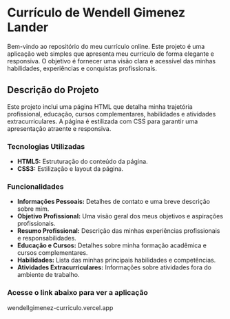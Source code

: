 # Currículo de Wendell Gimenez Lander

Bem-vindo ao repositório do meu currículo online. Este projeto é uma aplicação web simples que apresenta meu currículo de forma elegante e responsiva. O objetivo é fornecer uma visão clara e acessível das minhas habilidades, experiências e conquistas profissionais.

## Descrição do Projeto

Este projeto inclui uma página HTML que detalha minha trajetória profissional, educação, cursos complementares, habilidades e atividades extracurriculares. A página é estilizada com CSS para garantir uma apresentação atraente e responsiva.

### Tecnologias Utilizadas

- **HTML5:** Estruturação do conteúdo da página.
- **CSS3:** Estilização e layout da página.

### Funcionalidades

- **Informações Pessoais:** Detalhes de contato e uma breve descrição sobre mim.
- **Objetivo Profissional:** Uma visão geral dos meus objetivos e aspirações profissionais.
- **Resumo Profissional:** Descrição das minhas experiências profissionais e responsabilidades.
- **Educação e Cursos:** Detalhes sobre minha formação acadêmica e cursos complementares.
- **Habilidades:** Lista das minhas principais habilidades e competências.
- **Atividades Extracurriculares:** Informações sobre atividades fora do ambiente de trabalho.

### Acesse o link abaixo para ver a aplicação

wendellgimenez-curriculo.vercel.app
